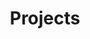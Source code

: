 ---
layout: posts
permalink: /projects/
title: "Projects"
author_profile: true
header:
  image: "/images/projects.png"
  caption: "Photo credit: [**BongVideos Production** from Pexels](https://www.pexels.com/@bongvideos-production-1310991)"
---